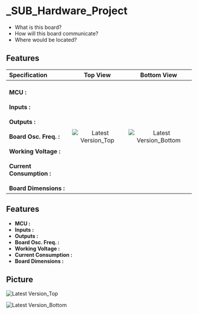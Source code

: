 # _SUB_Hardware_Project

- What is this board? 
- How will this board communicate?
- Where would be located?

## Features

|Specification|Top View|Bottom View|
|:---|:---:|:---:|
|<br>__MCU :__</br><br>__Inputs :__</br><br>__Outputs :__</br><br>__Board Osc. Freq. :__</br><br>__Working Voltage :__</br><br>__Current Consumption :__</br><br>__Board Dimensions :__</br>|![Latest Version_Top](https://github.com/mend0z0)|![Latest Version_Bottom](https://github.com/mend0z0)|

## Features

- __MCU :__ 
- __Inputs :__ 
- __Outputs :__ 
- __Board Osc. Freq. :__ 
- __Working Voltage :__
- __Current Consumption :__
- __Board Dimensions :__

## Picture

![Latest Version_Top](https://github.com/mend0z0)

![Latest Version_Bottom](https://github.com/mend0z0)